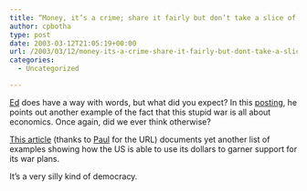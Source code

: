 ```yaml
---
title: “Money, it’s a crime; share it fairly but don’t take a slice of my pie; money, so they say; is the root of all evil today”
author: cpbotha
type: post
date: 2003-03-12T21:05:19+00:00
url: /2003/03/12/money-its-a-crime-share-it-fairly-but-dont-take-a-slice-of-my-pie-money-so-they-say-is-the-root-of-all-evil-today/
categories:
  - Uncategorized

---
```

[Ed][1] does have a way with words, but what did you expect? In this [posting][2], he points out another example of the fact that this stupid war is all about economics. Once again, did we ever think otherwise?

[This article][3] (thanks to [Paul][4] for the URL) documents yet another list of examples showing how the US is able to use its dollars to garner support for its war plans.

It’s a very silly kind of democracy.

 [1]: http://cpbotha.net/weblogs/chadwick/
 [2]: http://cpbotha.net/weblogs/chadwick/archives/000093.html
 [3]: http://www.reuters.com/newsArticle.jhtml?type=politicsNews&storyID=2350205
 [4]: http://cpbotha.net/weblogs/paul/
